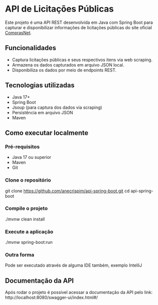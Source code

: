 # API de Licitações Públicas

Este projeto é uma API REST desenvolvida em Java com Spring Boot para capturar e disponibilizar informações de licitações públicas do site oficial [ComprasNet](http://comprasnet.gov.br/ConsultaLicitacoes/ConsLicitacaoDia.asp).

## Funcionalidades

- Captura licitações públicas e seus respectivos itens via web scraping.
- Armazena os dados capturados em arquivo JSON local.
- Disponibiliza os dados por meio de endpoints REST.
  
## Tecnologias utilizadas

- Java 17+
- Spring Boot
- Jsoup (para captura dos dados via scraping)
- Persistência em arquivo JSON
- Maven

## Como executar localmente

### Pré-requisitos

- Java 17 ou superior
- Maven
- Git

### Clone o repositório
git clone https://github.com/anecrispim/api-spring-boot.git
cd api-spring-boot

### Compile o projeto
./mvnw clean install

### Execute a aplicação
./mvnw spring-boot:run

### Outra forma
Pode ser executado através de alguma IDE também, exemplo IntelliJ

## Documentação da API
Após rodar o projeto é possível acessar a documentação da API pelo link: http://localhost:8080/swagger-ui/index.html#/
